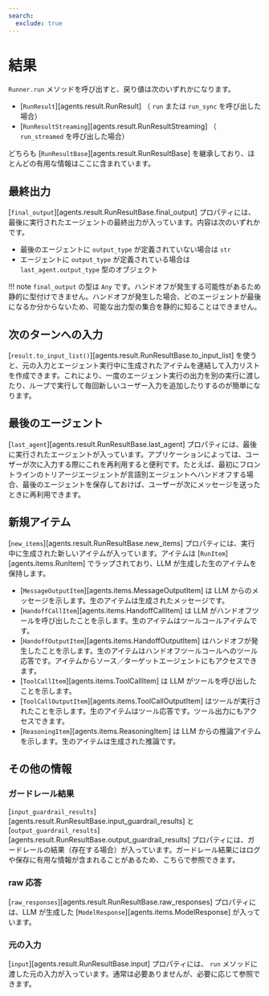 ```yaml
---
search:
  exclude: true
---
```

# 結果

` Runner.run ` メソッドを呼び出すと、戻り値は次のいずれかになります。

-   [`RunResult`][agents.result.RunResult] （ `run` または `run_sync` を呼び出した場合）
-   [`RunResultStreaming`][agents.result.RunResultStreaming] （ `run_streamed` を呼び出した場合）

どちらも [`RunResultBase`][agents.result.RunResultBase] を継承しており、ほとんどの有用な情報はここに含まれています。

## 最終出力

[`final_output`][agents.result.RunResultBase.final_output] プロパティには、最後に実行されたエージェントの最終出力が入っています。内容は次のいずれかです。

-   最後のエージェントに `output_type` が定義されていない場合は `str`
-   エージェントに `output_type` が定義されている場合は `last_agent.output_type` 型のオブジェクト

!!! note
    `final_output` の型は `Any` です。ハンドオフが発生する可能性があるため静的に型付けできません。ハンドオフが発生した場合、どのエージェントが最後になるか分からないため、可能な出力型の集合を静的に知ることはできません。

## 次のターンへの入力

[`result.to_input_list()`][agents.result.RunResultBase.to_input_list] を使うと、元の入力とエージェント実行中に生成されたアイテムを連結して入力リストを作成できます。これにより、一度のエージェント実行の出力を別の実行に渡したり、ループで実行して毎回新しいユーザー入力を追加したりするのが簡単になります。

## 最後のエージェント

[`last_agent`][agents.result.RunResultBase.last_agent] プロパティには、最後に実行されたエージェントが入っています。アプリケーションによっては、ユーザーが次に入力する際にこれを再利用すると便利です。たとえば、最初にフロントラインのトリアージエージェントが言語別エージェントへハンドオフする場合、最後のエージェントを保存しておけば、ユーザーが次にメッセージを送ったときに再利用できます。

## 新規アイテム

[`new_items`][agents.result.RunResultBase.new_items] プロパティには、実行中に生成された新しいアイテムが入っています。アイテムは [`RunItem`][agents.items.RunItem] でラップされており、LLM が生成した生のアイテムを保持します。

-   [`MessageOutputItem`][agents.items.MessageOutputItem] は LLM からのメッセージを示します。生のアイテムは生成されたメッセージです。
-   [`HandoffCallItem`][agents.items.HandoffCallItem] は LLM がハンドオフツールを呼び出したことを示します。生のアイテムはツールコールアイテムです。
-   [`HandoffOutputItem`][agents.items.HandoffOutputItem] はハンドオフが発生したことを示します。生のアイテムはハンドオフツールコールへのツール応答です。アイテムからソース／ターゲットエージェントにもアクセスできます。
-   [`ToolCallItem`][agents.items.ToolCallItem] は LLM がツールを呼び出したことを示します。
-   [`ToolCallOutputItem`][agents.items.ToolCallOutputItem] はツールが実行されたことを示します。生のアイテムはツール応答です。ツール出力にもアクセスできます。
-   [`ReasoningItem`][agents.items.ReasoningItem] は LLM からの推論アイテムを示します。生のアイテムは生成された推論です。

## その他の情報

### ガードレール結果

[`input_guardrail_results`][agents.result.RunResultBase.input_guardrail_results] と [`output_guardrail_results`][agents.result.RunResultBase.output_guardrail_results] プロパティには、ガードレールの結果（存在する場合）が入っています。ガードレール結果にはログや保存に有用な情報が含まれることがあるため、こちらで参照できます。

### raw 応答

[`raw_responses`][agents.result.RunResultBase.raw_responses] プロパティには、LLM が生成した [`ModelResponse`][agents.items.ModelResponse] が入っています。

### 元の入力

[`input`][agents.result.RunResultBase.input] プロパティには、 `run` メソッドに渡した元の入力が入っています。通常は必要ありませんが、必要に応じて参照できます。